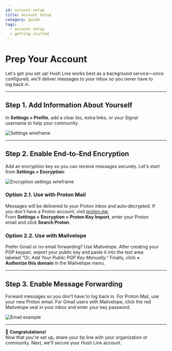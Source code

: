 ```yaml
---
id: account-setup
title: Account Setup
category: guide
tags:
  - account setup
  - getting started
---
```


# Prep Your Account

Let's get you set up! Hush Line works best as a background service—once  
configured, we'll deliver messages to your inbox so you never have to  
log back in.

---

## Step 1. Add Information About Yourself

In **Settings > Profile**, add a clear bio, extra links, or your Signal  
username to help your community.

![Settings wireframe](path/to/settings-wireframe.png)

---

## Step 2. Enable End-to-End Encryption

Add an encryption key so you can receive messages securely. Let's start  
from **Settings > Encryption**:

![Encryption settings wireframe](path/to/encryption-wireframe.png)

### Option 2.1. Use with Proton Mail

Messages will be delivered to your Proton inbox and auto‑decrypted. If  
you don't have a Proton account, visit [proton.me](https://proton.me).  
From **Settings > Encryption > Proton Key Import**, enter your Proton  
email and click **Search Proton**.

### Option 2.2. Use with Mailvelope

Prefer Gmail or no email forwarding? Use Mailvelope. After creating your  
PGP keypair, export your public key and paste it into the text area  
labeled _“Or, Add Your Public PGP Key Manually.”_ Finally, click **+  
Authorize this domain** in the Mailvelope menu.

---

## Step 3. Enable Message Forwarding

Forward messages so you don't have to log back in. For Proton Mail, use  
your new Proton email. For Gmail users with Mailvelope, click the red  
Mailvelope seal in your inbox and enter your key password.

![Email example](path/to/email-example.png)

---

🎉 **Congratulations!**  
Now that you're set up, share your tip line with your organization or  
community. Next, we'll secure your Hush Line account.
